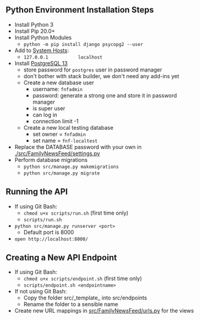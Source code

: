 ## Python Environment Installation Steps

-   Install Python 3
-   Install Pip 20.0+
-   Install Python Modules
    -   `python -m pip install django psycopg2 --user`
-   Add to [System Hosts](file:///C:/Windows/System32/drivers/etc/hosts):
    -   `127.0.0.1           localhost`
- Install [PostgreSQL 13](https://www.postgresqltutorial.com/install-postgresql/)
    -   store password for `postgres` user in password manager
    -   don't bother with stack builder, we don't need any add-ins yet
    -   Create a new database user
        -   username: `fnfadmin`
        -   password: generate a strong one and store it in password manager
        -   is super user
        -   can log in
        -   connection limit -1
    -   Create a new local testing database
        -   set owner = `fnfadmin`
        -   set name = `fnf-localtest`
-   Replace the DATABASE password with your own in [./src/FamilyNewsFeed/settings.py](./src/FamilyNewsFeed/settings.py)
-   Perform database migrations
    -   `python src/manage.py makemigrations`
    -   `python src/manage.py migrate`

## Running the API

-   If using Git Bash:
    -   `chmod u+x scripts/run.sh` (first time only)
    -   `scripts/run.sh`
-   `python src/manage.py runserver <port>`
    -   Default port is 8000
-   `open http://localhost:8000/`

## Creating a New API Endpoint

-   If using Git Bash:
    -   `chmod u+x scripts/endpoint.sh` (first time only)
    -   `scripts/endpoint.sh <endpointname>`
-   If not using Git Bash:
    -   Copy the folder src/\_template\_ into src/endpoints
    -   Rename the folder to a sensible name
-   Create new URL mappings in [src/FamilyNewsFeed/urls.py](./src/FamilyNewsFeed/urls.py) for the views
